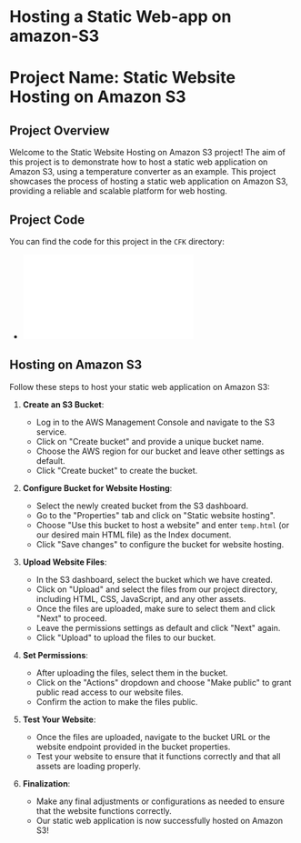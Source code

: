 # Hosting a Static Web-app on amazon-S3


# Project Name: Static Website Hosting on Amazon S3

## Project Overview
Welcome to the Static Website Hosting on Amazon S3 project! The aim of this project is to demonstrate how to host a static web application on Amazon S3, using a temperature converter as an example. This project showcases the process of hosting a static web application on Amazon S3, providing a reliable and scalable platform for web hosting.

## Project Code
You can find the code for this project in the `CFK` directory:
- ![Project Code](CFK/temp.html)

## Hosting on Amazon S3
Follow these steps to host your static web application on Amazon S3:

1. **Create an S3 Bucket**: 
   - Log in to the AWS Management Console and navigate to the S3 service.
   - Click on "Create bucket" and provide a unique bucket name.
   - Choose the AWS region for our bucket and leave other settings as default.
   - Click "Create bucket" to create the bucket.

2. **Configure Bucket for Website Hosting**:
   - Select the newly created bucket from the S3 dashboard.
   - Go to the "Properties" tab and click on "Static website hosting".
   - Choose "Use this bucket to host a website" and enter `temp.html` (or our desired main HTML file) as the Index document.
   - Click "Save changes" to configure the bucket for website hosting.

3. **Upload Website Files**:
   - In the S3 dashboard, select the bucket which we have created.
   - Click on "Upload" and select the files from our project directory, including HTML, CSS, JavaScript, and any other assets.
   - Once the files are uploaded, make sure to select them and click "Next" to proceed.
   - Leave the permissions settings as default and click "Next" again.
   - Click "Upload" to upload the files to our bucket.

4. **Set Permissions**:
   - After uploading the files, select them in the bucket.
   - Click on the "Actions" dropdown and choose "Make public" to grant public read access to our website files.
   - Confirm the action to make the files public.

5. **Test Your Website**:
   - Once the files are uploaded, navigate to the bucket URL or the website endpoint provided in the bucket properties.
   - Test your website to ensure that it functions correctly and that all assets are loading properly.

6. **Finalization**:
   - Make any final adjustments or configurations as needed to ensure that the website functions correctly.
   - Our static web application is now successfully hosted on Amazon S3!

